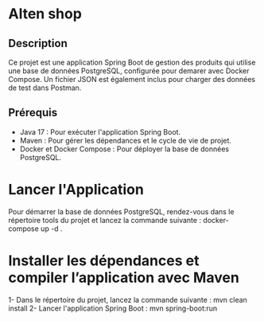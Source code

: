 # Alten shop
 ## Description
Ce projet est une application Spring Boot de gestion des produits qui utilise une base de données PostgreSQL, configurée pour demarer avec Docker Compose.
 Un fichier JSON est également inclus pour charger des données de test dans Postman.

## Prérequis
- Java 17 : Pour exécuter l'application Spring Boot.
- Maven : Pour gérer les dépendances et le cycle de vie de projet.
- Docker et Docker Compose : Pour déployer la base de données PostgreSQL.

# Lancer l'Application
Pour démarrer la base de données PostgreSQL, rendez-vous dans le répertoire tools du projet et lancez la commande suivante : docker-compose up -d .

# Installer les dépendances et compiler l’application avec Maven 
1- Dans le répertoire du projet, lancez la commande suivante :
   mvn clean install
2- Lancer l'application Spring Boot :
   mvn spring-boot:run
